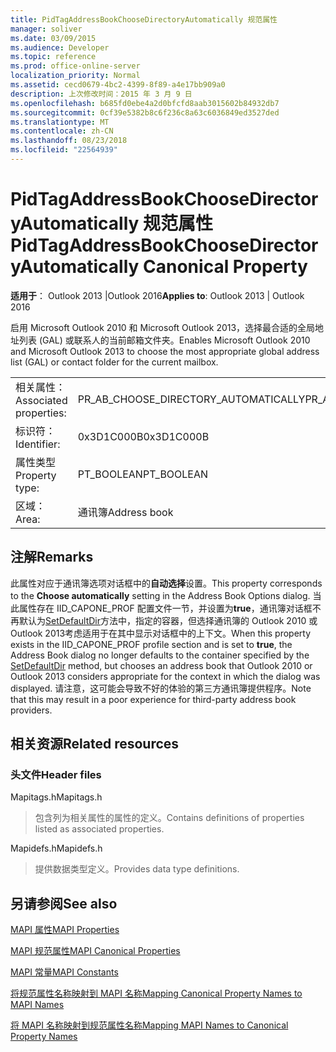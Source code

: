 ```yaml
---
title: PidTagAddressBookChooseDirectoryAutomatically 规范属性
manager: soliver
ms.date: 03/09/2015
ms.audience: Developer
ms.topic: reference
ms.prod: office-online-server
localization_priority: Normal
ms.assetid: cecd0679-4bc2-4399-8f89-a4e17bb909a0
description: 上次修改时间：2015 年 3 月 9 日
ms.openlocfilehash: b685fd0ebe4a2d0bfcfd8aab3015602b84932db7
ms.sourcegitcommit: 0cf39e5382b8c6f236c8a63c6036849ed3527ded
ms.translationtype: MT
ms.contentlocale: zh-CN
ms.lasthandoff: 08/23/2018
ms.locfileid: "22564939"
---
```

# <a name="pidtagaddressbookchoosedirectoryautomatically-canonical-property"></a><span data-ttu-id="b4ea1-103">PidTagAddressBookChooseDirectoryAutomatically 规范属性</span><span class="sxs-lookup"><span data-stu-id="b4ea1-103">PidTagAddressBookChooseDirectoryAutomatically Canonical Property</span></span>

  
  
<span data-ttu-id="b4ea1-104">**适用于**： Outlook 2013 |Outlook 2016</span><span class="sxs-lookup"><span data-stu-id="b4ea1-104">**Applies to**: Outlook 2013 | Outlook 2016</span></span> 
  
<span data-ttu-id="b4ea1-105">启用 Microsoft Outlook 2010 和 Microsoft Outlook 2013，选择最合适的全局地址列表 (GAL) 或联系人的当前邮箱文件夹。</span><span class="sxs-lookup"><span data-stu-id="b4ea1-105">Enables Microsoft Outlook 2010 and Microsoft Outlook 2013 to choose the most appropriate global address list (GAL) or contact folder for the current mailbox.</span></span>
  
|||
|:-----|:-----|
|<span data-ttu-id="b4ea1-106">相关属性：</span><span class="sxs-lookup"><span data-stu-id="b4ea1-106">Associated properties:</span></span>  <br/> |<span data-ttu-id="b4ea1-107">PR_AB_CHOOSE_DIRECTORY_AUTOMATICALLY</span><span class="sxs-lookup"><span data-stu-id="b4ea1-107">PR_AB_CHOOSE_DIRECTORY_AUTOMATICALLY</span></span>  <br/> |
|<span data-ttu-id="b4ea1-108">标识符：</span><span class="sxs-lookup"><span data-stu-id="b4ea1-108">Identifier:</span></span>  <br/> |<span data-ttu-id="b4ea1-109">0x3D1C000B</span><span class="sxs-lookup"><span data-stu-id="b4ea1-109">0x3D1C000B</span></span>  <br/> |
|<span data-ttu-id="b4ea1-110">属性类型</span><span class="sxs-lookup"><span data-stu-id="b4ea1-110">Property type:</span></span>  <br/> |<span data-ttu-id="b4ea1-111">PT_BOOLEAN</span><span class="sxs-lookup"><span data-stu-id="b4ea1-111">PT_BOOLEAN</span></span>  <br/> |
|<span data-ttu-id="b4ea1-112">区域：</span><span class="sxs-lookup"><span data-stu-id="b4ea1-112">Area:</span></span>  <br/> |<span data-ttu-id="b4ea1-113">通讯簿</span><span class="sxs-lookup"><span data-stu-id="b4ea1-113">Address book</span></span>  <br/> |
   
## <a name="remarks"></a><span data-ttu-id="b4ea1-114">注解</span><span class="sxs-lookup"><span data-stu-id="b4ea1-114">Remarks</span></span>

<span data-ttu-id="b4ea1-115">此属性对应于通讯簿选项对话框中的**自动选择**设置。</span><span class="sxs-lookup"><span data-stu-id="b4ea1-115">This property corresponds to the **Choose automatically** setting in the Address Book Options dialog.</span></span> <span data-ttu-id="b4ea1-116">当此属性存在 IID_CAPONE_PROF 配置文件一节，并设置为**true**，通讯簿对话框不再默认为[SetDefaultDir](iaddrbook-setdefaultdir.md)方法中，指定的容器，但选择通讯簿的 Outlook 2010 或 Outlook 2013考虑适用于在其中显示对话框中的上下文。</span><span class="sxs-lookup"><span data-stu-id="b4ea1-116">When this property exists in the IID_CAPONE_PROF profile section and is set to **true**, the Address Book dialog no longer defaults to the container specified by the [SetDefaultDir](iaddrbook-setdefaultdir.md) method, but chooses an address book that Outlook 2010 or Outlook 2013 considers appropriate for the context in which the dialog was displayed.</span></span> <span data-ttu-id="b4ea1-117">请注意，这可能会导致不好的体验的第三方通讯簿提供程序。</span><span class="sxs-lookup"><span data-stu-id="b4ea1-117">Note that this may result in a poor experience for third-party address book providers.</span></span> 
  
## <a name="related-resources"></a><span data-ttu-id="b4ea1-118">相关资源</span><span class="sxs-lookup"><span data-stu-id="b4ea1-118">Related resources</span></span>

### <a name="header-files"></a><span data-ttu-id="b4ea1-119">头文件</span><span class="sxs-lookup"><span data-stu-id="b4ea1-119">Header files</span></span>

<span data-ttu-id="b4ea1-120">Mapitags.h</span><span class="sxs-lookup"><span data-stu-id="b4ea1-120">Mapitags.h</span></span>
  
> <span data-ttu-id="b4ea1-121">包含列为相关属性的属性的定义。</span><span class="sxs-lookup"><span data-stu-id="b4ea1-121">Contains definitions of properties listed as associated properties.</span></span>
    
<span data-ttu-id="b4ea1-122">Mapidefs.h</span><span class="sxs-lookup"><span data-stu-id="b4ea1-122">Mapidefs.h</span></span>
  
> <span data-ttu-id="b4ea1-123">提供数据类型定义。</span><span class="sxs-lookup"><span data-stu-id="b4ea1-123">Provides data type definitions.</span></span>
    
## <a name="see-also"></a><span data-ttu-id="b4ea1-124">另请参阅</span><span class="sxs-lookup"><span data-stu-id="b4ea1-124">See also</span></span>



[<span data-ttu-id="b4ea1-125">MAPI 属性</span><span class="sxs-lookup"><span data-stu-id="b4ea1-125">MAPI Properties</span></span>](mapi-properties.md)
  
[<span data-ttu-id="b4ea1-126">MAPI 规范属性</span><span class="sxs-lookup"><span data-stu-id="b4ea1-126">MAPI Canonical Properties</span></span>](mapi-canonical-properties.md)
  
[<span data-ttu-id="b4ea1-127">MAPI 常量</span><span class="sxs-lookup"><span data-stu-id="b4ea1-127">MAPI Constants</span></span>](mapi-constants.md)
  
[<span data-ttu-id="b4ea1-128">将规范属性名称映射到 MAPI 名称</span><span class="sxs-lookup"><span data-stu-id="b4ea1-128">Mapping Canonical Property Names to MAPI Names</span></span>](mapping-canonical-property-names-to-mapi-names.md)
  
[<span data-ttu-id="b4ea1-129">将 MAPI 名称映射到规范属性名称</span><span class="sxs-lookup"><span data-stu-id="b4ea1-129">Mapping MAPI Names to Canonical Property Names</span></span>](mapping-mapi-names-to-canonical-property-names.md)

